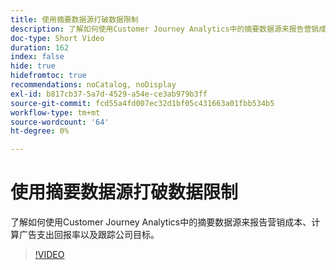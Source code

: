 ```yaml
---
title: 使用摘要数据源打破数据限制
description: 了解如何使用Customer Journey Analytics中的摘要数据源来报告营销成本、计算广告支出回报率以及跟踪公司目标。
doc-type: Short Video
duration: 162
index: false
hide: true
hidefromtoc: true
recommendations: noCatalog, noDisplay
exl-id: b817cb37-5a7d-4529-a54e-ce3ab979b3ff
source-git-commit: fcd55a4fd007ec32d1bf05c431663a01fbb534b5
workflow-type: tm+mt
source-wordcount: '64'
ht-degree: 0%

---
```


# 使用摘要数据源打破数据限制

了解如何使用Customer Journey Analytics中的摘要数据源来报告营销成本、计算广告支出回报率以及跟踪公司目标。

<!-- 72_S103_3442450_161_breaking-data-limits-with-summary-data-sources -->
>[!VIDEO](https://video.tv.adobe.com/v/3458347/?learn=on&enablevpops=true)
